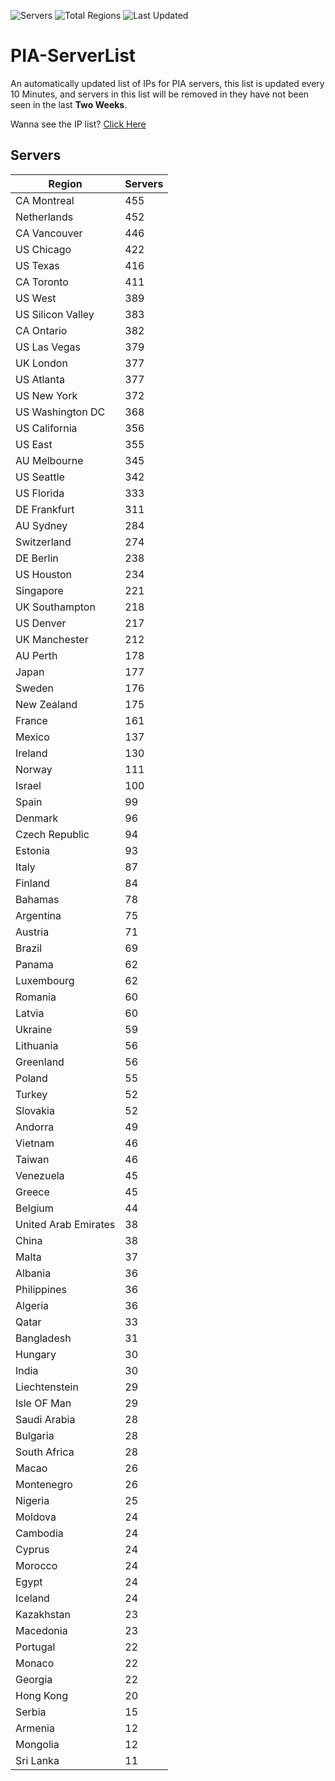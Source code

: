 ![Servers](https://img.shields.io/badge/Servers-13,499-darkgreen)
![Total Regions](https://img.shields.io/badge/Total_Regions-97-darkgreen)
![Last Updated](https://img.shields.io/badge/Last_Updated-April_29_2024_20:20_EDT-darkgreen)

# PIA-ServerList
An automatically updated list of IPs for PIA servers, this list is updated every 10 Minutes, and servers in this list will be removed in they have not been seen in the last **Two Weeks**.

Wanna see the IP list? [Click Here](./servers.json)

## Servers
| Region               | Servers |
|----------------------|---------|
| CA Montreal | 455 |
| Netherlands | 452 |
| CA Vancouver | 446 |
| US Chicago | 422 |
| US Texas | 416 |
| CA Toronto | 411 |
| US West | 389 |
| US Silicon Valley | 383 |
| CA Ontario | 382 |
| US Las Vegas | 379 |
| UK London | 377 |
| US Atlanta | 377 |
| US New York | 372 |
| US Washington DC | 368 |
| US California | 356 |
| US East | 355 |
| AU Melbourne | 345 |
| US Seattle | 342 |
| US Florida | 333 |
| DE Frankfurt | 311 |
| AU Sydney | 284 |
| Switzerland | 274 |
| DE Berlin | 238 |
| US Houston | 234 |
| Singapore | 221 |
| UK Southampton | 218 |
| US Denver | 217 |
| UK Manchester | 212 |
| AU Perth | 178 |
| Japan | 177 |
| Sweden | 176 |
| New Zealand | 175 |
| France | 161 |
| Mexico | 137 |
| Ireland | 130 |
| Norway | 111 |
| Israel | 100 |
| Spain | 99 |
| Denmark | 96 |
| Czech Republic | 94 |
| Estonia | 93 |
| Italy | 87 |
| Finland | 84 |
| Bahamas | 78 |
| Argentina | 75 |
| Austria | 71 |
| Brazil | 69 |
| Panama | 62 |
| Luxembourg | 62 |
| Romania | 60 |
| Latvia | 60 |
| Ukraine | 59 |
| Lithuania | 56 |
| Greenland | 56 |
| Poland | 55 |
| Turkey | 52 |
| Slovakia | 52 |
| Andorra | 49 |
| Vietnam | 46 |
| Taiwan | 46 |
| Venezuela | 45 |
| Greece | 45 |
| Belgium | 44 |
| United Arab Emirates | 38 |
| China | 38 |
| Malta | 37 |
| Albania | 36 |
| Philippines | 36 |
| Algeria | 36 |
| Qatar | 33 |
| Bangladesh | 31 |
| Hungary | 30 |
| India | 30 |
| Liechtenstein | 29 |
| Isle OF Man | 29 |
| Saudi Arabia | 28 |
| Bulgaria | 28 |
| South Africa | 28 |
| Macao | 26 |
| Montenegro | 26 |
| Nigeria | 25 |
| Moldova | 24 |
| Cambodia | 24 |
| Cyprus | 24 |
| Morocco | 24 |
| Egypt | 24 |
| Iceland | 24 |
| Kazakhstan | 23 |
| Macedonia | 23 |
| Portugal | 22 |
| Monaco | 22 |
| Georgia | 22 |
| Hong Kong | 20 |
| Serbia | 15 |
| Armenia | 12 |
| Mongolia | 12 |
| Sri Lanka | 11 |